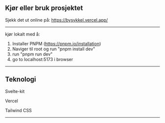 ## Kjør eller bruk prosjektet

Sjekk det ut online på: https://bysykkel.vercel.app/

---

kjør lokalt med å: 

1. Installer PNPM (https://pnpm.io/installation)
2. Naviger til root og run "pnpm install dev"
3. run "pnpm run dev"
4. go to localhost:5173 i browser

----------

## Teknologi
Svelte-kit

Vercel

Tailwind CSS


---
